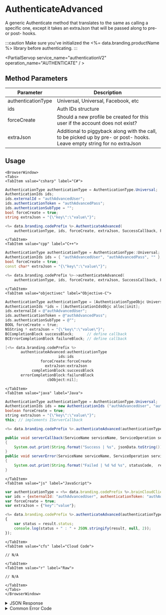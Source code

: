 # AuthenticateAdvanced

A generic Authenticate method that translates to the same as calling a specific one, except it takes an extraJson that will be passed along to pre- or post- hooks.



:::caution
Make sure you've initialized the <%= data.branding.productName %> library before authenticating.
:::

<PartialServop service_name="authenticationV2" operation_name="AUTHENTICATE" / >

## Method Parameters
Parameter | Description
--------- | -----------
authenticationType | Universal, Universal, Facebook, etc
ids | Auth IDs structure
forceCreate | Should a new profile be created for this user if the account does not exist?
extraJson | Additional to piggyback along with the call, to be picked up by pre- or post- hooks. Leave empty string for no extraJson

## Usage

```mdx-code-block
<BrowserWindow>
<Tabs>
<TabItem value="csharp" label="C#">
```

```csharp
AuthenticationType authenticationType = AuthenticationType.Universal;
AuthenticationIds ids;
ids.externalId = "authAdvancedUser";
ids.authenticationToken = "authAdvancedPass";
ids.authenticationSubType = "";
bool forceCreate = true;
string extraJson = "{\"key\":\"value\"}";

<%= data.branding.codePrefix %>.AuthenticateAdvanced(
    authenticationType, ids, forceCreate, extraJson, SuccessCallback, FailureCallback);
```

```mdx-code-block
</TabItem>
<TabItem value="cpp" label="C++">
```

```cpp
AuthenticationType authenticationType = AuthenticationType::Universal;
AuthenticationIds ids = { "authAdvancedUser", "authAdvancedPass", "" };
bool forceCreate = true;
const char* extraJson = "{\"key\":\"value\"}";

<%= data.branding.codePrefix %>->authenticateAdvanced(
    authenticationType, ids, forceCreate, extraJson, SuccessCallback, FailureCallback);
```

```mdx-code-block
</TabItem>
<TabItem value="objectivec" label="Objective-C">
```

```objectivec
AuthenticationType authenticationType = [AuthenticationTypeObjc Universal];
AuthenticationIds *ids = [[AuthenticationIdsObjc alloc]init];
ids.externalId = @"authAdvancedUser";
ids.authenticationToken = @"authAdvancedPass";
ids.authenticationSubType = @"";
BOOL forceCreate = true;
NSString * extraJson = "{\"key\":\"value\"}";
BCCompletionBlock successBlock;      // define callback
BCErrorCompletionBlock failureBlock; // define callback

[<%= data.branding.codePrefix %> 
       authenticateAdvanced:authenticationType
                        ids:ids
                forceCreate:forceCreate
                  extraJson:extraJson
            completionBlock:successBlock
       errorCompletionBlock:failureBlock
                   cbObject:nil];
```

```mdx-code-block
</TabItem>
<TabItem value="java" label="Java">
```

```java
AuthenticationType authenticationType = AuthenticationType.Universal;
AuthenticationIds ids = new AuthenticationIds ("authAdvancedUser", "authAdvancedPass", "");
boolean forceCreate = true;
string extraJson = "{\"key\":\"value\"}";
this; // implements IServerCallback

<%= data.branding.codePrefix %>.authenticateAdvanced(authenticationType, ids, forceCreate, extraJson, this);

public void serverCallback(ServiceName serviceName, ServiceOperation serviceOperation, JSONObject jsonData)
{
    System.out.print(String.format("Success | %s", jsonData.toString()));
}
public void serverError(ServiceName serviceName, ServiceOperation serviceOperation, int statusCode, int reasonCode, String jsonError)
{
    System.out.print(String.format("Failed | %d %d %s", statusCode,  reasonCode, jsonError.toString()));
}
```

```mdx-code-block
</TabItem>
<TabItem value="js" label="JavaScript">
```

```javascript
var authenticationType = <%= data.branding.codePrefix %>.brainCloudClient.authentication.AUTHENTICATION_TYPE_UNIVERSAL;
var ids = {externalId: "authAdvancedUser", authenticationToken: "authAdvancedPass", authenticationSubType: ""};
var forceCreate = true;
var extraJson = {"key":"value"};

<%= data.branding.codePrefix %>.authenticateAdvanced(authenticationType, ids, forceCreate, extraJson, result =>
{
	var status = result.status;
	console.log(status + " : " + JSON.stringify(result, null, 2));
});
```

```mdx-code-block
</TabItem>
<TabItem value="cfs" label="Cloud Code">
```

```cfscript
// N/A
```

```mdx-code-block
</TabItem>
<TabItem value="r" label="Raw">
```

```cfscript
// N/A
```

```mdx-code-block
</TabItem>
</Tabs>
</BrowserWindow>
```

<details>
<summary>JSON Response</summary>

```json
{
    "status": 200,
    "data": {
        "vcPurchased": 0,
        "experiencePoints": 100,
        "refundCount": 0,
        "playerSessionExpiry": 60,
        "server_time": 1464621990155,
        "experienceLevel": 0,
        "currency": {
            "credits": {
                "purchased": 0,
                "balance": 12211,
                "consumed": 133,
                "awarded": 12344
            }
        },
        "abTestingId": 8,
        "statistics": {
            "gamesWon": 0
        },
        "id": "323e861-b749-4ce4-a57a-175232e21b5d",
        "createdAt": 1459439058035,
        "profileId": "323e861-b749-4ce4-a57a-175232e21b5d",
        "newUser": "false",
        "xpCapped": false,
        "sent_events": [],
        "timeZoneOffset": -5,
        "playerName": "",
        "vcClaimed": 0,
        "parentProfileId": null,
        "rewards": {
            "rewardDetails": {},
            "rewards": {},
            "currency": {}
        },
        "countryCode": "ca",
        "loginCount": 16,
        "emailAddress": "test@email.com",
        "previousLogin": 1464621979514,
        "incoming_events": [],
        "lastLogin": 1464621990118,
        "languageCode": "en",
        "pictureUrl": null,
        "sessionId": "v3grtg3ve0a089pekk8lneuk8k",
        "amountSpent": 0
    }
}
```
</details>

<details>
<summary>Common Error Code</summary>

### Status Codes
Code | Name | Description
---- | ---- | -----------
40206 | MISSING_IDENTITY_ERROR | The identity does not exist on the server and `forceCreate` was `false` [and a `profileId` was provided - otherwise 40208 would have been returned]. Will also occur when `forceCreate` is `true` and a saved [but un-associated] `profileId` is provided. The error handler should reset the stored profile id (if there is one) and re-authenticate, setting `forceCreate` to `true` to create a new account. **A common cause of this error is deleting the user's account via the Design Portal.**
40207 | SWITCHING_PROFILES | Indicates that the identity credentials are valid, and the saved `profileId` is valid, but the identity is not associated with the provided `profileId`. This may indicate that the user wants to switch accounts in the app. Often an app will pop-up a dialog confirming that the user wants to switch accounts, and then reset the stored `profileId` and call authenticate again.
40208 | MISSING_PROFILE_ERROR | Returned when the identity cannot be located, no `profileId` is provided, and `forceCreate` is false. The normal response is to call Authenticate again with `forceCreate` set to `true`.
40217 | UNKNOWN_AUTH_ERROR | An unknown error has occurred during authentication.
40307 | TOKEN_DOES_NOT_MATCH_USER | The user credentials are invalid (i.e. bad Facebook id / token). May also indicate that Facebook integration is not properly configured.

</details>


